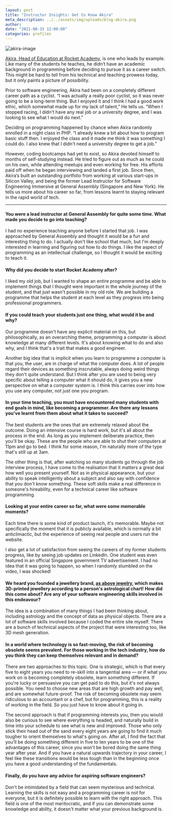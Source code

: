 ```yaml
---
layout: post
title: "Instructor Insights: Get to Know Akira"
meta_description: ../../assets/img/uploads/blog-akira.png
author:
date: "2021-08-15 12:00:00"
categories: profiles
---
```


![akira-image](../../assets/img/uploads/blog-akira.png)

[Akira, Head of Education at Rocket Academy](https://www.linkedin.com/in/awongh/), is one who leads by example. Like many of the students he teaches, he didn’t have an academic background in programming before deciding to pursue it as a career switch. This might be hard to tell from his technical and teaching prowess today, but it only paints a picture of possibility.

Prior to software engineering, Akira had been on a completely different career path as a cyclist. “I was actually a really poor cyclist, so it was never going to be a long-term thing. But I enjoyed it and I think I had a good work ethic, which somewhat made up for my lack of talent,” He tells us. “When I stopped racing, I didn't have any real job or a university degree, and I was looking to see what I would do next.”

Deciding on programming happened by chance when Akira randomly enrolled in a night class in PHP. “I already knew a bit about how to program basic stuff then. I enjoyed the class and it made me think it was something I could do. I also knew that I didn't need a university degree to get a job.”

However, coding bootcamps had yet to exist, so Akira devoted himself to months of self-studying instead. He tried to figure out as much as he could on his own, while attending meetups and even working for free. His efforts paid off when he began interviewing and landed a first job. Since then, Akira’s built an outstanding portfolio from working at various start-ups in Silicon Valley, and being the former Lead Instructor for Software Engineering Immersive at General Assembly (Singapore and New York). He tells us more about his career so far, from lessons learnt to staying relevant in the rapid world of tech.

---

#### You were a lead instructor at General Assembly for quite some time. What made you decide to go into teaching?

I had no experience teaching anyone before I started that job. I was approached by General Assembly and thought it would be a fun and interesting thing to do. I actually don't like school that much, but I'm deeply interested in learning and figuring out how to do things. I like the aspect of programming as an intellectual challenge, so I thought it would be exciting to teach it.

#### Why did you decide to start Rocket Academy after?

I liked my old job, but I wanted to shape an entire programme and be able to implement things that I thought were important in the whole journey of the student, and that just wasn't possible in my old role. We are building a programme that helps the student at each level as they progress into being professional programmers.

#### If you could teach your students just one thing, what would it be and why?

Our programme doesn't have any explicit material on this, but philosophically, as an overarching theme, programming a computer is about knowledge at many different levels. It's about knowing what to do and also why, and I think that's a trait that makes a good engineer.

Another big idea that is implicit when you learn to programme a computer is that you, the user, are in charge of what the computer does. A lot of people regard their devices as something inscrutable, always doing weird things they don't quite understand. But I think after you are used to being very specific about telling a computer what it should do, it gives you a new perspective on what a computer system is. I think this carries over into how you use any computer, not just one you program.

#### In your time teaching, you must have encountered many students with end goals in mind, like becoming a programmer. Are there any lessons you've learnt from them about what it takes to succeed?

The best students are the ones that are extremely relaxed about the outcome. Doing an intensive course is hard work, but it's all about the process in the end. As long as you implement deliberate practice, then you'll be okay. These are the people who are able to shut their computers at 11pm and go to bed. I think for some reason, I'm naturally more of the type that's still up at 3am.

The other thing is that, after watching so many students go through the job interview process, I have come to the realisation that it matters a great deal how well you present yourself. Not as in physical appearance, but your ability to speak intelligently about a subject and also say with confidence that you don't know something. These soft skills make a real difference in someone's hireability, even for a technical career like software programming.

#### Looking at your entire career so far, what were some memorable moments?

Each time there is some kind of product launch, it's memorable. Maybe not specifically the moment that it is publicly available, which is normally a bit anticlimactic, but the experience of seeing real people and users run the website.

I also get a lot of satisfaction from seeing the careers of my former students progress, like by seeing job updates on LinkedIn. One student was even featured in an official Singapore government TV advertisement. I had no idea that it was going to happen, so when I randomly stumbled on the video, I was shocked!

#### We heard you founded a jewellery brand, [as above jewelry](https://www.asabove.us/), which makes 3D-printed jewellery according to a person's astrological chart! How did this come about? Are any of your software engineering skills involved in this endeavour?

The idea is a combination of many things I had been thinking about, including astrology and the concept of data as physical objects. There are a lot of software skills involved because I coded the entire site myself. There are a bunch of technical aspects of the project that were interesting too, like 3D mesh generation.

#### In a world where technology is so fast-moving, the risk of becoming obsolete seems prevalent. For those working in the tech industry, how do you think they can keep themselves relevant and in demand?

There are two approaches to this topic. One is strategic, which is that every five to eight years you need to re-skill into a tangential area — or if what you work on is becoming completely obsolete, learn something different. If you're lucky or persuasive you can get paid to do this, but it's not always possible. You need to choose new areas that are high growth and pay well, and are somewhat future-proof. The risk of becoming obsolete may seem ridiculous to an accountant or a chef, but for programming, this is a reality of working in the field. So you just have to know about it going in.

The second approach is that if programming interests you, then you would also be curious to see where everything is headed, and naturally build in time into your schedule to see what is new and improved. Those who only stick their head out of the sand every eight years are going to find it much tougher to orient themselves to what's going on. After all, I find the fact that you’ll be doing something different in five to ten years to be one of the advantages of this career, since you won't be bored doing the same thing year after year. And if you have a natural upwards trajectory in your career, I feel like these transitions would be less tough than in the beginning once you have a good understanding of the fundamentals.

#### Finally, do you have any advice for aspiring software engineers?

Don't be intimidated by a field that can seem mysterious and technical. Learning the skills is not easy and a programming career is not for everyone, but it is definitely possible to learn with the right approach. This field is one of the most meritocratic, and if you can demonstrate some knowledge and ability, it doesn't matter what your previous background is.
